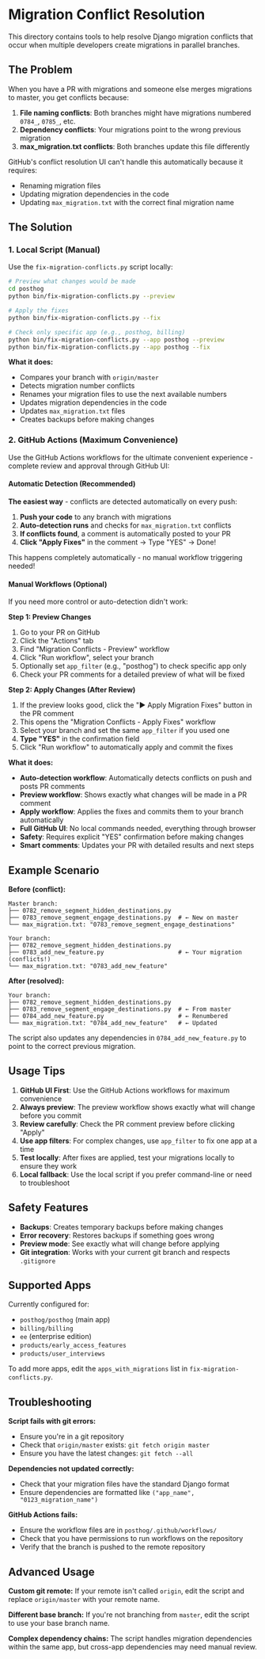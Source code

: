 # Migration Conflict Resolution

This directory contains tools to help resolve Django migration conflicts that occur when multiple developers create migrations in parallel branches.

## The Problem

When you have a PR with migrations and someone else merges migrations to master, you get conflicts because:

1. **File naming conflicts**: Both branches might have migrations numbered `0784_`, `0785_`, etc.
2. **Dependency conflicts**: Your migrations point to the wrong previous migration
3. **max_migration.txt conflicts**: Both branches update this file differently

GitHub's conflict resolution UI can't handle this automatically because it requires:
- Renaming migration files
- Updating migration dependencies in the code
- Updating `max_migration.txt` with the correct final migration name

## The Solution

### 1. Local Script (Manual)

Use the `fix-migration-conflicts.py` script locally:

```bash
# Preview what changes would be made
cd posthog
python bin/fix-migration-conflicts.py --preview

# Apply the fixes
python bin/fix-migration-conflicts.py --fix

# Check only specific app (e.g., posthog, billing)
python bin/fix-migration-conflicts.py --app posthog --preview
python bin/fix-migration-conflicts.py --app posthog --fix
```

**What it does:**
- Compares your branch with `origin/master`
- Detects migration number conflicts
- Renames your migration files to use the next available numbers
- Updates migration dependencies in the code
- Updates `max_migration.txt` files
- Creates backups before making changes

### 2. GitHub Actions (Maximum Convenience)

Use the GitHub Actions workflows for the ultimate convenient experience - complete review and approval through GitHub UI:

#### Automatic Detection (Recommended)
**The easiest way** - conflicts are detected automatically on every push:

1. **Push your code** to any branch with migrations
2. **Auto-detection runs** and checks for `max_migration.txt` conflicts  
3. **If conflicts found**, a comment is automatically posted to your PR
4. **Click "Apply Fixes"** in the comment → Type "YES" → Done!

This happens completely automatically - no manual workflow triggering needed!

#### Manual Workflows (Optional)
If you need more control or auto-detection didn't work:

**Step 1: Preview Changes**
1. Go to your PR on GitHub
2. Click the "Actions" tab  
3. Find "Migration Conflicts - Preview" workflow
4. Click "Run workflow", select your branch
5. Optionally set `app_filter` (e.g., "posthog") to check specific app only
6. Check your PR comments for a detailed preview of what will be fixed

**Step 2: Apply Changes (After Review)**
1. If the preview looks good, click the "▶️ Apply Migration Fixes" button in the PR comment
2. This opens the "Migration Conflicts - Apply Fixes" workflow  
3. Select your branch and set the same `app_filter` if you used one
4. **Type "YES"** in the confirmation field
5. Click "Run workflow" to automatically apply and commit the fixes

**What it does:**
- **Auto-detection workflow**: Automatically detects conflicts on push and posts PR comments
- **Preview workflow**: Shows exactly what changes will be made in a PR comment  
- **Apply workflow**: Applies the fixes and commits them to your branch automatically
- **Full GitHub UI**: No local commands needed, everything through browser
- **Safety**: Requires explicit "YES" confirmation before making changes
- **Smart comments**: Updates your PR with detailed results and next steps

## Example Scenario

**Before (conflict):**
```
Master branch:
├── 0782_remove_segment_hidden_destinations.py
├── 0783_remove_segment_engage_destinations.py  # ← New on master
└── max_migration.txt: "0783_remove_segment_engage_destinations"

Your branch:
├── 0782_remove_segment_hidden_destinations.py
├── 0783_add_new_feature.py                     # ← Your migration (conflicts!)
└── max_migration.txt: "0783_add_new_feature"
```

**After (resolved):**
```
Your branch:
├── 0782_remove_segment_hidden_destinations.py
├── 0783_remove_segment_engage_destinations.py  # ← From master  
├── 0784_add_new_feature.py                     # ← Renumbered
└── max_migration.txt: "0784_add_new_feature"   # ← Updated
```

The script also updates any dependencies in `0784_add_new_feature.py` to point to the correct previous migration.

## Usage Tips

1. **GitHub UI First**: Use the GitHub Actions workflows for maximum convenience
2. **Always preview**: The preview workflow shows exactly what will change before you commit
3. **Review carefully**: Check the PR comment preview before clicking "Apply"
4. **Use app filters**: For complex changes, use `app_filter` to fix one app at a time
5. **Test locally**: After fixes are applied, test your migrations locally to ensure they work
6. **Local fallback**: Use the local script if you prefer command-line or need to troubleshoot

## Safety Features

- **Backups**: Creates temporary backups before making changes
- **Error recovery**: Restores backups if something goes wrong
- **Preview mode**: See exactly what will change before applying
- **Git integration**: Works with your current git branch and respects `.gitignore`

## Supported Apps

Currently configured for:
- `posthog/posthog` (main app)
- `billing/billing`
- `ee` (enterprise edition)
- `products/early_access_features`
- `products/user_interviews`

To add more apps, edit the `apps_with_migrations` list in `fix-migration-conflicts.py`.

## Troubleshooting

**Script fails with git errors:**
- Ensure you're in a git repository
- Check that `origin/master` exists: `git fetch origin master`
- Ensure you have the latest changes: `git fetch --all`

**Dependencies not updated correctly:**
- Check that your migration files have the standard Django format
- Ensure dependencies are formatted like `("app_name", "0123_migration_name")`

**GitHub Actions fails:**
- Ensure the workflow files are in `posthog/.github/workflows/`
- Check that you have permissions to run workflows on the repository
- Verify that the branch is pushed to the remote repository

## Advanced Usage

**Custom git remote:**
If your remote isn't called `origin`, edit the script and replace `origin/master` with your remote name.

**Different base branch:**
If you're not branching from `master`, edit the script to use your base branch name.

**Complex dependency chains:**
The script handles migration dependencies within the same app, but cross-app dependencies may need manual review. 